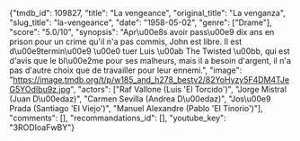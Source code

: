 {"tmdb_id": 109827, "title": "La vengeance", "original_title": "La venganza", "slug_title": "la-vengeance", "date": "1958-05-02", "genre": ["Drame"], "score": "5.0/10", "synopsis": "Apr\u00e8s avoir pass\u00e9 dix ans en prison pour un crime qu'il n'a pas commis, John est libre. Il est d\u00e9termin\u00e9 \u00e0 tuer Luis \u00ab The Twisted \u00bb, qui est d'avis que le bl\u00e2me pour ses malheurs, mais il a besoin d'argent, il n'a pas d'autre choix que de travailler pour leur ennemi.", "image": "https://image.tmdb.org/t/p/w185_and_h278_bestv2/82YoHyzy5F4DM4TJeG5YOdIbu9z.jpg", "actors": ["Raf Vallone (Luis 'El Torcido')", "Jorge Mistral (Juan D\u00edaz)", "Carmen Sevilla (Andrea D\u00edaz)", "Jos\u00e9 Prada (Santiago 'El Viejo')", "Manuel Alexandre (Pablo 'El Tinorio')"], "comments": [], "recommandations_id": [], "youtube_key": "3RODIoaFwBY"}